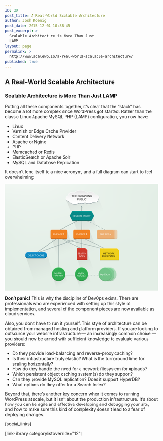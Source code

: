 ```yaml
---
ID: 20
post_title: A Real-World Scalable Architecture
author: Josh Koenig
post_date: 2015-12-04 10:38:45
post_excerpt: >
  Scalable Architecture is More Than Just
  LAMP
layout: page
permalink: >
  http://www.scalewp.io/a-real-world-scalable-architecture/
published: true
---
```

## A Real-World Scalable Architecture

### Scalable Architecture is More Than Just LAMP

Putting all these components together, it’s clear that the “stack” has become a lot more complex since WordPress got started. Rather than the classic Linux Apache MySQL PHP (LAMP) configuration, you now have:

* Linux
* Varnish or Edge Cache Provider
* Content Delivery Network
* Apache or Nginx
* PHP
* Memcached or Redis
* ElasticSearch or Apache Solr
* MySQL and Database Replication

It doesn’t lend itself to a nice acronym, and a full diagram can start to feel overwhelming:

<img src="https://raw.githubusercontent.com/joshkoenig/wordpress-at-scale/master/diagrams/real_world.png" width="1100" title="Putting it all together" />

**Don’t panic!** This is why the discipline of DevOps exists. There are professionals who are experienced with setting up this style of implementation, and several of the component pieces are now available as cloud services.

Also, you don’t have to run it yourself. This style of architecture can be obtained from managed hosting and platform providers. If you are looking to outsource your website infrastructure — an increasingly common choice — you should now be armed with sufficient knowledge to evaluate various providers:

* Do they provide load-balancing and reverse-proxy caching?
* Is their infrastructure truly elastic? What is the turnaround time for scaling horizontally?
* How do they handle the need for a network filesystem for uploads?
* Which persistent object caching system(s) do they support?
* Can they provide MySQL replication? Does it support HyperDB?
* What options do they offer for a Search Index?

Beyond that, there’s another key concern when it comes to running WordPress at scale, but it isn’t about the production infrastructure. It’s about how you can be agile and effective developing and debugging your site, and how to make sure this kind of complexity doesn't lead to a fear of deploying changes.

[social_links]

[link-library categorylistoverride="12"]